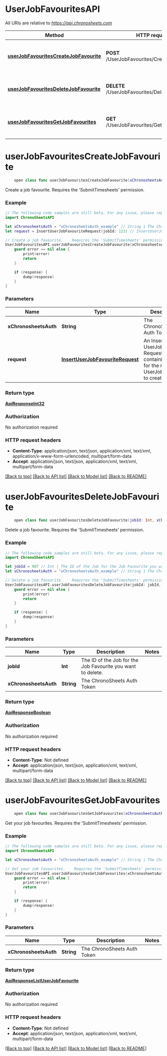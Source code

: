 # UserJobFavouritesAPI

All URIs are relative to *https://api.chronosheets.com*

Method | HTTP request | Description
------------- | ------------- | -------------
[**userJobFavouritesCreateJobFavourite**](UserJobFavouritesAPI.md#userjobfavouritescreatejobfavourite) | **POST** /UserJobFavourites/CreateJobFavourite | Create a job favourite.    Requires the &#39;SubmitTimesheets&#39; permission.
[**userJobFavouritesDeleteJobFavourite**](UserJobFavouritesAPI.md#userjobfavouritesdeletejobfavourite) | **DELETE** /UserJobFavourites/DeleteJobFavourite | Delete a job favourite.    Requires the &#39;SubmitTimesheets&#39; permission.
[**userJobFavouritesGetJobFavourites**](UserJobFavouritesAPI.md#userjobfavouritesgetjobfavourites) | **GET** /UserJobFavourites/GetJobFavourites | Get your job favourites.    Requires the &#39;SubmitTimesheets&#39; permission.


# **userJobFavouritesCreateJobFavourite**
```swift
    open class func userJobFavouritesCreateJobFavourite(xChronosheetsAuth: String, request: InsertUserJobFavouriteRequest, completion: @escaping (_ data: ApiResponseInt32?, _ error: Error?) -> Void)
```

Create a job favourite.    Requires the 'SubmitTimesheets' permission.

### Example 
```swift
// The following code samples are still beta. For any issue, please report via http://github.com/OpenAPITools/openapi-generator/issues/new
import ChronoSheetsAPI

let xChronosheetsAuth = "xChronosheetsAuth_example" // String | The ChronoSheets Auth Token
let request = InsertUserJobFavouriteRequest(jobId: 123) // InsertUserJobFavouriteRequest | An Insert UserJobFavourite Request object containing values for the new UserJobFavourite to create

// Create a job favourite.    Requires the 'SubmitTimesheets' permission.
UserJobFavouritesAPI.userJobFavouritesCreateJobFavourite(xChronosheetsAuth: xChronosheetsAuth, request: request) { (response, error) in
    guard error == nil else {
        print(error)
        return
    }

    if (response) {
        dump(response)
    }
}
```

### Parameters

Name | Type | Description  | Notes
------------- | ------------- | ------------- | -------------
 **xChronosheetsAuth** | **String** | The ChronoSheets Auth Token | 
 **request** | [**InsertUserJobFavouriteRequest**](InsertUserJobFavouriteRequest.md) | An Insert UserJobFavourite Request object containing values for the new UserJobFavourite to create | 

### Return type

[**ApiResponseInt32**](ApiResponseInt32.md)

### Authorization

No authorization required

### HTTP request headers

 - **Content-Type**: application/json, text/json, application/xml, text/xml, application/x-www-form-urlencoded, multipart/form-data
 - **Accept**: application/json, text/json, application/xml, text/xml, multipart/form-data

[[Back to top]](#) [[Back to API list]](../README.md#documentation-for-api-endpoints) [[Back to Model list]](../README.md#documentation-for-models) [[Back to README]](../README.md)

# **userJobFavouritesDeleteJobFavourite**
```swift
    open class func userJobFavouritesDeleteJobFavourite(jobId: Int, xChronosheetsAuth: String, completion: @escaping (_ data: ApiResponseBoolean?, _ error: Error?) -> Void)
```

Delete a job favourite.    Requires the 'SubmitTimesheets' permission.

### Example 
```swift
// The following code samples are still beta. For any issue, please report via http://github.com/OpenAPITools/openapi-generator/issues/new
import ChronoSheetsAPI

let jobId = 987 // Int | The ID of the Job for the Job Favourite you want to delete.
let xChronosheetsAuth = "xChronosheetsAuth_example" // String | The ChronoSheets Auth Token

// Delete a job favourite.    Requires the 'SubmitTimesheets' permission.
UserJobFavouritesAPI.userJobFavouritesDeleteJobFavourite(jobId: jobId, xChronosheetsAuth: xChronosheetsAuth) { (response, error) in
    guard error == nil else {
        print(error)
        return
    }

    if (response) {
        dump(response)
    }
}
```

### Parameters

Name | Type | Description  | Notes
------------- | ------------- | ------------- | -------------
 **jobId** | **Int** | The ID of the Job for the Job Favourite you want to delete. | 
 **xChronosheetsAuth** | **String** | The ChronoSheets Auth Token | 

### Return type

[**ApiResponseBoolean**](ApiResponseBoolean.md)

### Authorization

No authorization required

### HTTP request headers

 - **Content-Type**: Not defined
 - **Accept**: application/json, text/json, application/xml, text/xml, multipart/form-data

[[Back to top]](#) [[Back to API list]](../README.md#documentation-for-api-endpoints) [[Back to Model list]](../README.md#documentation-for-models) [[Back to README]](../README.md)

# **userJobFavouritesGetJobFavourites**
```swift
    open class func userJobFavouritesGetJobFavourites(xChronosheetsAuth: String, completion: @escaping (_ data: ApiResponseListUserJobFavourite?, _ error: Error?) -> Void)
```

Get your job favourites.    Requires the 'SubmitTimesheets' permission.

### Example 
```swift
// The following code samples are still beta. For any issue, please report via http://github.com/OpenAPITools/openapi-generator/issues/new
import ChronoSheetsAPI

let xChronosheetsAuth = "xChronosheetsAuth_example" // String | The ChronoSheets Auth Token

// Get your job favourites.    Requires the 'SubmitTimesheets' permission.
UserJobFavouritesAPI.userJobFavouritesGetJobFavourites(xChronosheetsAuth: xChronosheetsAuth) { (response, error) in
    guard error == nil else {
        print(error)
        return
    }

    if (response) {
        dump(response)
    }
}
```

### Parameters

Name | Type | Description  | Notes
------------- | ------------- | ------------- | -------------
 **xChronosheetsAuth** | **String** | The ChronoSheets Auth Token | 

### Return type

[**ApiResponseListUserJobFavourite**](ApiResponseListUserJobFavourite.md)

### Authorization

No authorization required

### HTTP request headers

 - **Content-Type**: Not defined
 - **Accept**: application/json, text/json, application/xml, text/xml, multipart/form-data

[[Back to top]](#) [[Back to API list]](../README.md#documentation-for-api-endpoints) [[Back to Model list]](../README.md#documentation-for-models) [[Back to README]](../README.md)

